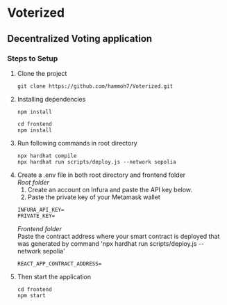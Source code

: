 # Voterized 
## Decentralized Voting application

### Steps to Setup

1. Clone the project
   ```
   git clone https://github.com/hammoh7/Voterized.git
   ```
2. Installing dependencies
   ```
   npm install
   ```
   ```
   cd frontend
   npm install
   ```
3. Run following commands in root directory
   ```
   npx hardhat compile
   npx hardhat run scripts/deploy.js --network sepolia
   ```
4. Create a .env file in both root directory and frontend folder<br>
   *Root folder*<br>
   1. Create an account on Infura and paste the API key below.<br>
   2. Paste the private key of your Metamask wallet
   ```
   INFURA_API_KEY=
   PRIVATE_KEY=
   ```
   *Frontend folder*<br>
   Paste the contract address where your smart contract is deployed that was generated by command 'npx hardhat run scripts/deploy.js --network sepolia'<br>
   ```
   REACT_APP_CONTRACT_ADDRESS=
   ```
5. Then start the application
   ```
   cd frontend
   npm start
   ```

   